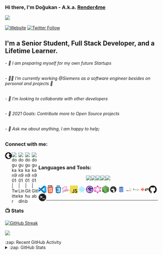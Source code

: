 ### Hi there, I'm Doğukan - A.k.a. [Render4me][website] 
<img src="https://media.giphy.com/media/26xBwdIuRJiAIqHwA/giphy.gif?cid=ecf05e47jt15c7111ouvmihucwxoiuzbj8new7z2vxn6w7ci&rid=giphy.gif&ct=g" width="25px">

[![Website](https://img.shields.io/badge/dogukan901-My%20Website-lightgrey)](https://dogukan901.github.io/deploy-react-DoguPortfolio/#/)
[![Twitter Follow](https://img.shields.io/twitter/follow/dogukan901?color=1DA1F2&logo=twitter&style=for-the-badge)](https://twitter.com/intent/follow?original_referer=https%3A%2F%2Fgithub.com%2Fdogukan901&screen_name=dogukan901)

## I'm a Senior Student, Full Stack Developer, and a Lifetime Learner.

###### - 🔭 I am preparing myself for my own future Startups
###### - 🧑‍💻 I’m currently working @Siemens as a software engineer besides on personal and projects 🤣
###### - 👯 I’m looking to collaborate with other developers
###### - 🥅 2021 Goals: Contribute more to Open Source projects
###### - 💬 Ask me about anything, I am happy to help;

### Connect with me:

[<img align="left" alt="dogukan901.com" width="22px" src="https://raw.githubusercontent.com/iconic/open-iconic/master/svg/globe.svg" />][website]
[<img align="left" alt="dogukan901 | Twitter" width="22px" src="https://cdn.jsdelivr.net/npm/simple-icons@v3/icons/twitter.svg" />][twitter]
[<img align="left" alt="dogukan901 | LinkedIn" width="22px" src="https://cdn.jsdelivr.net/npm/simple-icons@v3/icons/linkedin.svg" />][linkedin]
[<img align="left" alt="dogukan901 | Github" width="22px" src="https://img.shields.io/badge/-GitHub-181717?style=flat-square&logo=github" />][github]
[<img align="left" alt="dogukan901 | Gitlab" width="22px" src="https://img.shields.io/badge/-GitLab-FCA121?style=flat-square&logo=gitlab" />][gitlab]

<br />

### Languages and Tools:

<div align = "center">
  
  <p><img src="https://i.giphy.com/media/LMt9638dO8dftAjtco/200.webp" width="100"><img src="https://i.giphy.com/media/IdyAQJVN2kVPNUrojM/200.webp" width="100"><img src="https://i.giphy.com/media/KzJkzjggfGN5Py6nkT/200.webp" width="100"><img src=https://media3.giphy.com/media/XAxylRMCdpbEWUAvr8/giphy.gif width="105"><img src=https://media4.giphy.com/media/fsEaZldNC8A1PJ3mwp/giphy.gif width="105"></p>

</div>

[<img align="left" alt="Visual Studio Code" width="26px" src="https://raw.githubusercontent.com/github/explore/80688e429a7d4ef2fca1e82350fe8e3517d3494d/topics/visual-studio-code/visual-studio-code.png" />][webdevplaylist]
[<img align="left" alt="HTML5" width="26px" src="https://raw.githubusercontent.com/github/explore/80688e429a7d4ef2fca1e82350fe8e3517d3494d/topics/html/html.png" />][webdevplaylist]
[<img align="left" alt="CSS3" width="26px" src="https://raw.githubusercontent.com/github/explore/80688e429a7d4ef2fca1e82350fe8e3517d3494d/topics/css/css.png" />][cssplaylist]
[<img align="left" alt="Sass" width="26px" src="https://raw.githubusercontent.com/github/explore/80688e429a7d4ef2fca1e82350fe8e3517d3494d/topics/sass/sass.png" />][cssplaylist]
[<img align="left" alt="JavaScript" width="26px" src="https://raw.githubusercontent.com/github/explore/80688e429a7d4ef2fca1e82350fe8e3517d3494d/topics/javascript/javascript.png" />][jsplaylist]
[<img align="left" alt="React" width="26px" src="https://raw.githubusercontent.com/github/explore/80688e429a7d4ef2fca1e82350fe8e3517d3494d/topics/react/react.png" />][reactplaylist]
[<img align="left" alt="Gatsby" width="26px" src="https://raw.githubusercontent.com/github/explore/e94815998e4e0713912fed477a1f346ec04c3da2/topics/gatsby/gatsby.png" />][webdevplaylist]
[<img align="left" alt="GraphQL" width="26px" src="https://raw.githubusercontent.com/github/explore/80688e429a7d4ef2fca1e82350fe8e3517d3494d/topics/graphql/graphql.png" />][webdevplaylist]
[<img align="left" alt="Node.js" width="26px" src="https://raw.githubusercontent.com/github/explore/80688e429a7d4ef2fca1e82350fe8e3517d3494d/topics/nodejs/nodejs.png" />][webdevplaylist]
[<img align="left" alt="Deno" width="26px" src="https://raw.githubusercontent.com/github/explore/361e2821e2dea67711cde99c9c40ed357061cf27/topics/deno/deno.png" />][webdevplaylist]
[<img align="left" alt="SQL" width="26px" src="https://raw.githubusercontent.com/github/explore/80688e429a7d4ef2fca1e82350fe8e3517d3494d/topics/sql/sql.png" />][webdevplaylist]
[<img align="left" alt="MySQL" width="26px" src="https://raw.githubusercontent.com/github/explore/80688e429a7d4ef2fca1e82350fe8e3517d3494d/topics/mysql/mysql.png" />][webdevplaylist]
[<img align="left" alt="MongoDB" width="26px" src="https://raw.githubusercontent.com/github/explore/80688e429a7d4ef2fca1e82350fe8e3517d3494d/topics/mongodb/mongodb.png" />][webdevplaylist]
[<img align="left" alt="Git" width="26px" src="https://raw.githubusercontent.com/github/explore/80688e429a7d4ef2fca1e82350fe8e3517d3494d/topics/git/git.png" />][webdevplaylist]
[<img align="left" alt="GitHub" width="26px" src="https://raw.githubusercontent.com/github/explore/78df643247d429f6cc873026c0622819ad797942/topics/github/github.png" />][webdevplaylist]
[<img align="left" alt="Terminal" width="26px" src="https://raw.githubusercontent.com/github/explore/80688e429a7d4ef2fca1e82350fe8e3517d3494d/topics/terminal/terminal.png" />][webdevplaylist]

<br />
<br />

---

### 📺 Stats
[![GitHub Streak](https://github-readme-streak-stats.herokuapp.com?user=dogukan901&theme=calm)](https://git.io/streak-stats)

<!-- [![Top Langs](https://github-readme-stats.vercel.app/api/top-langs/?username=dogukan901&exclude_repo=HTTU&layout=compact&hide_border=true)](https://github.com/anuraghazra/github-readme-stats) -->

  <p><img align="center" src="https://github-readme-stats.vercel.app/api/top-langs/?username=dogukan901&theme=dark&layout=compact" /></p>


  <summary>:zap: Recent GitHub Activity</summary>


<details>
  <summary>:zap: GitHub Stats</summary>

  <img align="left" alt="dogukan901's GitHub Stats" src="https://github-readme-stats.dogukan901.vercel.app/api?username=dogukan901&show_icons=true&hide_border=true" />

</details>

[website]: https://dogukan901.github.io/deploy-react-DoguPortfolio/#/
[github]: https://github.com/dogukan901
<!-- [course]: http://vsCodeHero.com -->
[twitter]: https://twitter.com/Render4Me
[gitlab]: https://gitlab.com/dogukan901
<!-- [youtube]: https://youtube.com/dogukan901
[instagram]: https://instagram.com/dogukan901 -->
[linkedin]: https://www.linkedin.com/in/doğukan-okçu-a76bb0110/
[webdevplaylist]: https://www.youtube.com/watch?v=X7hQqsju2uo&t=152s
[jsplaylist]: https://www.youtube.com/playlist?list=PLkwxH9e_vrALRJKu7wfXby3MKeflhTu6B
[reactplaylist]: https://www.youtube.com/playlist?list=PLkwxH9e_vrAK4TdffpxKY3QGyHCpxFcQ0
[cssplaylist]: https://www.youtube.com/playlist?list=PLkwxH9e_vrALSdvZuEh6gqQdmDoDIoqz4